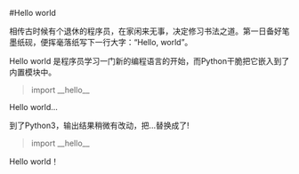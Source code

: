 #Hello world

相传古时候有个退休的程序员，在家闲来无事，决定修习书法之道。第一日备好笔墨纸砚，便挥毫落纸写下一行大字：“Hello, world”。

Hello world 是程序员学习一门新的编程语言的开始，而Python干脆把它嵌入到了内置模块中。

>import \_\_hello__

Hello world...

到了Python3，输出结果稍微有改动，把...替换成了!

>import \_\_hello__

Hello world！
